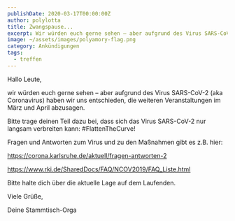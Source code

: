 ```yaml
---
publishDate: 2020-03-17T00:00:00Z
author: polylotta
title: Zwangspause...
excerpt: Wir würden euch gerne sehen – aber aufgrund des Virus SARS-CoV-2 (aka Coronavirus) haben wir uns entschieden, die weiteren Veranstaltungen im März und April abzusagen.
image: ~/assets/images/polyamory-flag.png
category: Ankündigungen
tags:
  - treffen
---
```


Hallo Leute,

wir würden euch gerne sehen – aber aufgrund des Virus SARS-CoV-2 (aka Coronavirus) haben wir uns entschieden, die
weiteren Veranstaltungen im März und April abzusagen.

Bitte trage deinen Teil dazu bei, dass sich das Virus SARS-CoV-2 nur langsam verbreiten kann: #FlattenTheCurve!

Fragen und Antworten zum Virus und zu den Maßnahmen gibt es z.B. hier:

https://corona.karlsruhe.de/aktuell/fragen-antworten-2

https://www.rki.de/SharedDocs/FAQ/NCOV2019/FAQ_Liste.html

Bitte halte dich über die aktuelle Lage auf dem Laufenden.

Viele Grüße,

Deine Stammtisch-Orga
